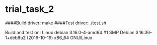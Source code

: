# trial_task_2
####Build driver: 
    make
####Test driver:
    ./test.sh 

Build and test on: Linux debian 3.16.0-4-amd64 #1 SMP Debian 3.16.36-1+deb8u2 (2016-10-19) x86_64 GNU/Linux

